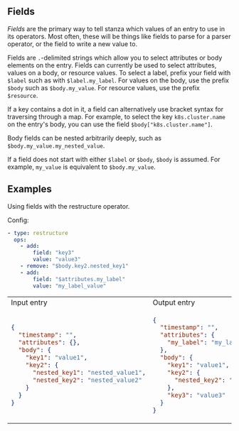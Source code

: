 ## Fields

_Fields_ are the primary way to tell stanza which values of an entry to use in its operators.
Most often, these will be things like fields to parse for a parser operator, or the field to write a new value to.

Fields are `.`-delimited strings which allow you to select attributes or body elements on the entry. Fields can currently be used to select attributes, values on a body, or resource values. To select a label, prefix your field with `$label` such as with `$label.my_label`. For values on the body, use the prefix `$body` such as `$body.my_value`. For resource values, use the prefix `$resource`.

If a key contains a dot in it, a field can alternatively use bracket syntax for traversing through a map. For example, to select the key `k8s.cluster.name` on the entry's body, you can use the field `$body["k8s.cluster.name"]`.

Body fields can be nested arbitrarily deeply, such as `$body.my_value.my_nested_value`.

If a field does not start with either `$label` or `$body`, `$body` is assumed. For example, `my_value` is equivalent to `$body.my_value`.

## Examples

Using fields with the restructure operator.

Config:
```yaml
- type: restructure
  ops:
    - add:
        field: "key3"
        value: "value3"
    - remove: "$body.key2.nested_key1"
    - add:
        field: "$attributes.my_label"
        value: "my_label_value"
```

<table>
<tr><td> Input entry </td> <td> Output entry </td></tr>
<tr>
<td>

```json
{
  "timestamp": "",
  "attributes": {},
  "body": {
    "key1": "value1",
    "key2": {
      "nested_key1": "nested_value1",
      "nested_key2": "nested_value2"
    }
  }
}
```

</td>
<td>

```json
{
  "timestamp": "",
  "attributes": {
    "my_label": "my_label_value"
  },
  "body": {
    "key1": "value1",
    "key2": {
      "nested_key2": "nested_value2"
    },
    "key3": "value3"
  }
}
```

</td>
</tr>
</table>
